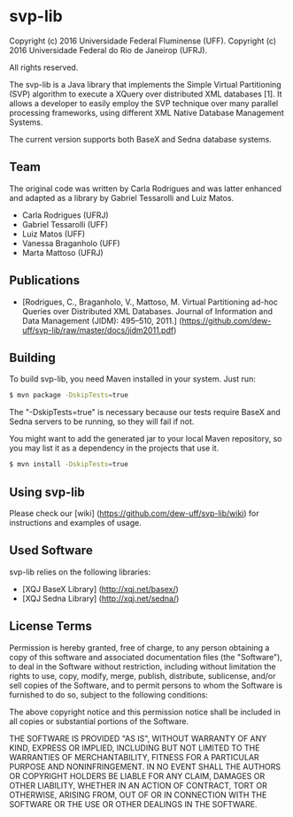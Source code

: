 svp-lib
==========

Copyright (c) 2016 Universidade Federal Fluminense (UFF).
Copyright (c) 2016 Universidade Federal do Rio de Janeirop (UFRJ).

All rights reserved.

The svp-lib is a Java library that implements the Simple Virtual Partitioning (SVP) algorithm to execute a XQuery over distributed XML databases [1]. It allows a developer to easily employ the SVP technique over many parallel processing frameworks, using different XML Native Database Management Systems.

The current version supports both BaseX and Sedna database systems.

Team
----

The original code was written by Carla Rodrigues and was latter enhanced and adapted as a library by Gabriel Tessarolli and Luiz Matos.

* Carla Rodrigues (UFRJ)
* Gabriel Tessarolli (UFF)
* Luiz Matos (UFF)
* Vanessa Braganholo (UFF)
* Marta Mattoso (UFRJ)

Publications
------------

* [Rodrigues, C., Braganholo, V., Mattoso, M. Virtual Partitioning ad-hoc Queries over Distributed XML Databases. Journal of Information and Data Management (JIDM): 495–510, 2011.] (https://github.com/dew-uff/svp-lib/raw/master/docs/jidm2011.pdf)

Building
--------

To build svp-lib, you need Maven installed in your system. Just run:

```bash
$ mvn package -DskipTests=true
```

The "-DskipTests=true" is necessary because our tests require BaseX and Sedna servers to be running, so they will fail if not.

You might want to add the generated jar to your local Maven repository, so you may list it as a dependency in the projects that use it. 

```bash
$ mvn install -DskipTests=true
```

Using svp-lib
-------------

Please check our [wiki] (https://github.com/dew-uff/svp-lib/wiki) for instructions and examples of usage. 


Used Software
-------------

svp-lib relies on the following libraries:

* [XQJ BaseX Library] (http://xqj.net/basex/)
* [XQJ Sedna Library] (http://xqj.net/sedna/)

License Terms
-------------

Permission is hereby granted, free of charge, to any person obtaining a copy of
this software and associated documentation files (the "Software"), to deal in
the Software without restriction, including without limitation the rights to
use, copy, modify, merge, publish, distribute, sublicense, and/or sell copies of
the Software, and to permit persons to whom the Software is furnished to do so,
subject to the following conditions:

The above copyright notice and this permission notice shall be included in all
copies or substantial portions of the Software.

THE SOFTWARE IS PROVIDED "AS IS", WITHOUT WARRANTY OF ANY KIND, EXPRESS OR
IMPLIED, INCLUDING BUT NOT LIMITED TO THE WARRANTIES OF MERCHANTABILITY, FITNESS
FOR A PARTICULAR PURPOSE AND NONINFRINGEMENT. IN NO EVENT SHALL THE AUTHORS OR
COPYRIGHT HOLDERS BE LIABLE FOR ANY CLAIM, DAMAGES OR OTHER LIABILITY, WHETHER
IN AN ACTION OF CONTRACT, TORT OR OTHERWISE, ARISING FROM, OUT OF OR IN
CONNECTION WITH THE SOFTWARE OR THE USE OR OTHER DEALINGS IN THE SOFTWARE.